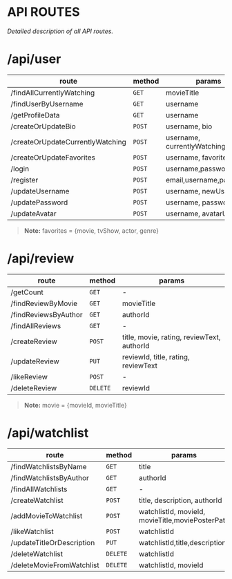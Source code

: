 # API ROUTES

_Detailed description of all API routes._

# /api/user

| route                            | method | params                      |
| -------------------------------- | ------ | --------------------------- |
| /findAllCurrentlyWatching        | `GET`  | movieTitle                  |
| /findUserByUsername              | `GET`  | username                    |
| /getProfileData                  | `GET`  | username                    |
| /createOrUpdateBio               | `POST` | username, bio               |
| /createOrUpdateCurrentlyWatching | `POST` | username, currentlyWatching |
| /createOrUpdateFavorites         | `POST` | username, favorites         |
| /login                           | `POST` | username,password           |
| /register                        | `POST` | email,username,password     |
| /updateUsername                  | `POST` | username, newUsername       |
| /updatePassword                  | `POST` | username, password          |
| /updateAvatar                    | `POST` | username, avatarURL         |

> **Note:** favorites = {movie, tvShow, actor, genre}

# /api/review

| route                | method   | params                                     |
| -------------------- | -------- | ------------------------------------------ |
| /getCount            | `GET`    | -                                          |
| /findReviewByMovie   | `GET`    | movieTitle                                 |
| /findReviewsByAuthor | `GET`    | authorId                                   |
| /findAllReviews      | `GET`    | -                                          |
| /createReview        | `POST`   | title, movie, rating, reviewText, authorId |
| /updateReview        | `PUT`    | reviewId, title, rating, reviewText        |
| /likeReview          | `POST`   | -                                          |
| /deleteReview        | `DELETE` | reviewId                                   |

> **Note:** movie = {movieId, movieTitle}

# /api/watchlist

| route                     | method   | params                                           |
| ------------------------- | -------- | ------------------------------------------------ |
| /findWatchlistsByName     | `GET`    | title                                            |
| /findWatchlistsByAuthor   | `GET`    | authorId                                         |
| /findAllWatchlists        | `GET`    | -                                                |
| /createWatchlist          | `POST`   | title, description, authorId                     |
| /addMovieToWatchlist      | `POST`   | watchlistId, movieId, movieTitle,moviePosterPath |
| /likeWatchlist            | `POST`   | watchlistId                                      |
| /updateTitleOrDescription | `PUT`    | watchlistId,title,description                    |
| /deleteWatchlist          | `DELETE` | watchlistId                                      |
| /deleteMovieFromWatchlist | `DELETE` | watchlistId, movieId                             |
